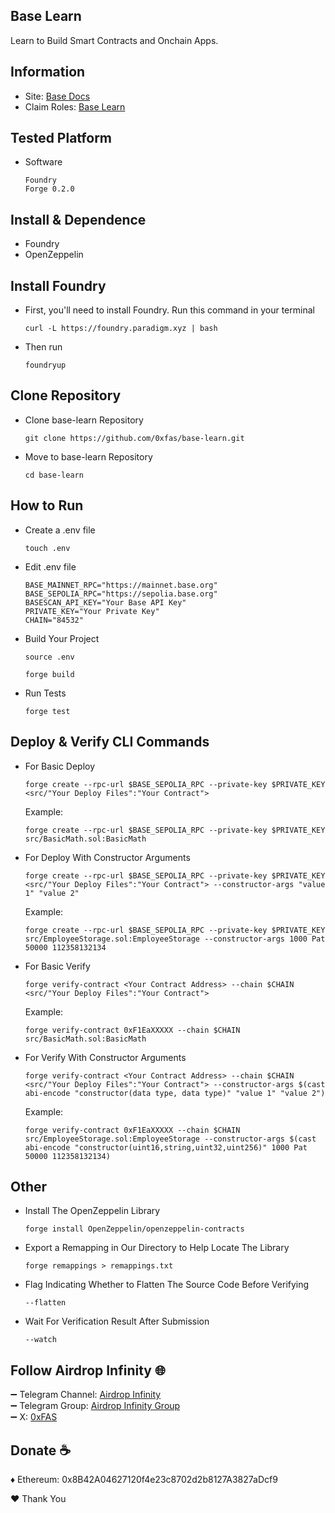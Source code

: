 ## Base Learn
Learn to Build Smart Contracts and Onchain Apps.

## Information
- Site:  [Base Docs](https://docs.base.org/base-learn/docs/welcome/)
- Claim Roles: [Base Learn](https://guild.xyz/base/base-learn)

## Tested Platform
- Software

  ```
  Foundry
  Forge 0.2.0
  ```

## Install & Dependence
- Foundry
- OpenZeppelin

## Install Foundry
- First, you'll need to install Foundry. Run this command in your terminal

  ```
  curl -L https://foundry.paradigm.xyz | bash
  ```

- Then run

  ```
  foundryup
  ```

## Clone Repository
- Clone base-learn Repository

  ```
  git clone https://github.com/0xfas/base-learn.git
  ```

- Move to base-learn Repository

  ```
  cd base-learn
  ```

## How to Run
- Create a .env file

  ```
  touch .env
  ```

- Edit .env file

  ```
  BASE_MAINNET_RPC="https://mainnet.base.org"
  BASE_SEPOLIA_RPC="https://sepolia.base.org"
  BASESCAN_API_KEY="Your Base API Key"
  PRIVATE_KEY="Your Private Key"
  CHAIN="84532"
  ```

- Build Your Project

  ```
  source .env
  ```

  ```
  forge build
  ```

- Run Tests

  ```
  forge test
  ```

## Deploy & Verify CLI Commands
- For Basic Deploy

  ```
  forge create --rpc-url $BASE_SEPOLIA_RPC --private-key $PRIVATE_KEY <src/"Your Deploy Files":"Your Contract">
  ```

  Example:

  ```
  forge create --rpc-url $BASE_SEPOLIA_RPC --private-key $PRIVATE_KEY src/BasicMath.sol:BasicMath
  ```

- For Deploy With Constructor Arguments

  ```
  forge create --rpc-url $BASE_SEPOLIA_RPC --private-key $PRIVATE_KEY <src/"Your Deploy Files":"Your Contract"> --constructor-args "value 1" "value 2"
  ```

  Example:

  ```
  forge create --rpc-url $BASE_SEPOLIA_RPC --private-key $PRIVATE_KEY src/EmployeeStorage.sol:EmployeeStorage --constructor-args 1000 Pat 50000 112358132134
  ```

- For Basic Verify

  ```
  forge verify-contract <Your Contract Address> --chain $CHAIN <src/"Your Deploy Files":"Your Contract">
  ```

  Example:

  ```
  forge verify-contract 0xF1EaXXXXX --chain $CHAIN src/BasicMath.sol:BasicMath
  ```

- For Verify With Constructor Arguments

  ```
  forge verify-contract <Your Contract Address> --chain $CHAIN <src/"Your Deploy Files":"Your Contract"> --constructor-args $(cast abi-encode "constructor(data type, data type)" "value 1" "value 2")
  ```

  Example:

  ```
  forge verify-contract 0xF1EaXXXXX --chain $CHAIN src/EmployeeStorage.sol:EmployeeStorage --constructor-args $(cast abi-encode "constructor(uint16,string,uint32,uint256)" 1000 Pat 50000 112358132134)
  ```

## Other
- Install The OpenZeppelin Library

  ```
  forge install OpenZeppelin/openzeppelin-contracts
  ```

- Export a Remapping in Our Directory to Help Locate The Library

  ```
  forge remappings > remappings.txt
  ```

- Flag Indicating Whether to Flatten The Source Code Before Verifying

  ```
  --flatten
  ```

- Wait For Verification Result After Submission

  ```
  --watch
  ```

## Follow Airdrop Infinity 🌐
➖ Telegram Channel: [Airdrop Infinity](https://t.me/airdropinfinityid)\
➖ Telegram Group: [Airdrop Infinity Group](https://t.me/airdropinfinitygroup)\
➖ X: [0xFAS](https://x.com/0xFASNET)

## Donate ☕
♦️ Ethereum: 0x8B42A04627120f4e23c8702d2b8127A3827aDcf9

❤️ Thank You